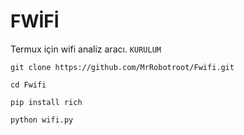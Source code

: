 # FWİFİ
Termux için wifi analiz aracı.
`KURULUM`

`git clone https://github.com/MrRobotroot/Fwifi.git`

`cd Fwifi`

`pip install rich`

`python wifi.py`
